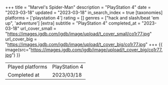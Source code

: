 +++
title = "Marvel's Spider-Man"
description = "PlayStation 4"
date = "2023-03-18"
updated = "2023-03-18"
in_search_index = true
[taxonomies]
platforms = ['playstation 4']
rating = []
genres = ["hack and slash/beat 'em up", 'adventure']
[extra]
subtitle = "PlayStation 4"
completed_at = "2023-03-18"
url_cover_small = "https://images.igdb.com/igdb/image/upload/t_cover_small/co1r77.jpg"
url_cover_big = "https://images.igdb.com/igdb/image/upload/t_cover_big/co1r77.jpg"
+++
{{ image(src="https://images.igdb.com/igdb/image/upload/t_cover_big/co1r77.jpg") }}

|              |            |
| ------------ | ---------- |
| Played platforms    | PlayStation 4 |
| Completed at | 2023/03/18 |

